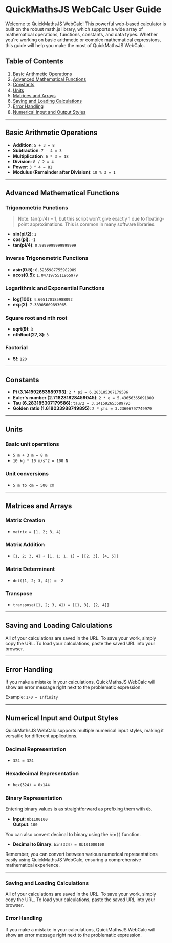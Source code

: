 # QuickMathsJS WebCalc User Guide

Welcome to QuickMathsJS WebCalc! This powerful web-based calculator is built on the robust math.js library, which supports a wide array of mathematical operations, functions, constants, and data types. Whether you're working on basic arithmetic or complex mathematical expressions, this guide will help you make the most of QuickMathsJS WebCalc.

## Table of Contents

1. [Basic Arithmetic Operations](#basic-arithmetic-operations)
2. [Advanced Mathematical Functions](#advanced-mathematical-functions)
3. [Constants](#constants)
4. [Units](#units)
5. [Matrices and Arrays](#matrices-and-arrays)
6. [Saving and Loading Calculations](#saving-and-loading-calculations)
7. [Error Handling](#error-handling)
8. [Numerical Input and Output Styles](#numerical-input-and-output-styles)

---

## Basic Arithmetic Operations

- **Addition**: `5 + 3 = 8`
- **Subtraction**: `7 - 4 = 3`
- **Multiplication**: `6 * 3 = 18`
- **Division**: `8 / 2 = 4`
- **Power**: `3 ^ 4 = 81`
- **Modulus (Remainder after Division)**: `10 % 3 = 1`

---

## Advanced Mathematical Functions

### Trigonometric Functions

> Note: tan(pi/4) = 1, but this script won't give exactly 1 due to floating-point approximations. This is common in many software libraries.

- **sin(pi/2)**: `1`
- **cos(pi)**: `-1`
- **tan(pi/4)**: `0.9999999999999999`

### Inverse Trigonometric Functions

- **asin(0.5)**: `0.5235987755982989`
- **acos(0.5)**: `1.0471975511965979`

### Logarithmic and Exponential Functions

- **log(100)**: `4.605170185988092`
- **exp(2)**: `7.38905609893065`

### Square root and nth root

- **sqrt(9)**: `3`
- **nthRoot(27, 3)**: `3`

### Factorial

- **5!**: `120`

---

## Constants

- **Pi (3.141592653589793)**: `2 * pi = 6.283185307179586`
- **Euler's number (2.718281828459045)**: `2 * e = 5.43656365691809`
- **Tau (6.283185307179586)**: `tau/2 = 3.141592653589793`
- **Golden ratio (1.618033988749895)**: `2 * phi = 3.23606797749979`

---

## Units

### Basic unit operations

- `5 m + 3 m = 8 m`
- `10 kg * 10 m/s^2 = 100 N`

### Unit conversions

- `5 m to cm = 500 cm`

---

## Matrices and Arrays

### Matrix Creation

- `matrix = [1, 2; 3, 4]`

### Matrix Addition

- `[1, 2; 3, 4] + [1, 1; 1, 1] = [[2, 3], [4, 5]]`

### Matrix Determinant

- `det([1, 2; 3, 4]) = -2`

### Transpose

- `transpose([1, 2; 3, 4]) = [[1, 3], [2, 4]]`

---

## Saving and Loading Calculations

All of your calculations are saved in the URL. To save your work, simply copy the URL. To load your calculations, paste the saved URL into your browser.

---

## Error Handling

If you make a mistake in your calculations, QuickMathsJS WebCalc will show an error message right next to the problematic expression.

Example: `1/0 = Infinity`

---

## Numerical Input and Output Styles

QuickMathsJS WebCalc supports multiple numerical input styles, making it versatile for different applications.

### Decimal Representation

- `324 = 324`

### Hexadecimal Representation

- `hex(324) = 0x144`

### Binary Representation

Entering binary values is as straightforward as prefixing them with `0b`.

- **Input**: `0b1100100`  
  **Output**: `100`

You can also convert decimal to binary using the `bin()` function.

- **Decimal to Binary**: `bin(324) = 0b101000100`

Remember, you can convert between various numerical representations easily using QuickMathsJS WebCalc, ensuring a comprehensive mathematical experience.


---

### Saving and Loading Calculations

All of your calculations are saved in the URL. To save your work, simply copy the URL. To load your calculations, paste the saved URL into your browser.

### Error Handling

If you make a mistake in your calculations, QuickMathsJS WebCalc will show an error message right next to the problematic expression.

